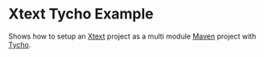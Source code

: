 Xtext Tycho Example
===================

Shows how to setup an [Xtext](http://www.eclipse.org/Xtext/ "Xtext") project as a multi module [Maven](http://maven.apache.org/ "Maven") project with [Tycho](http://eclipse.org/tycho/ "Tycho").


